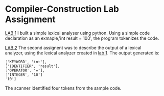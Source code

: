 # Compiler-Construction Lab Assignment

[LAB 1]()
I built a simple lexical analyser using python. Using a simple code declaration as an exmaple,'int result = 100', the program tokenizes the code.

[LAB 2]()
The second assignent was to describe the output of a lexical analyzer,
using the lexical analyzer created in [lab 1]().
The output generated is:
`````
['KEYWORD', 'int'], 
['IDENTIFIER', 'result'],
['OPERATOR', '='],
['INTEGER', '10']
'10']

``````
The scanner identified four tokens from the sample code.
